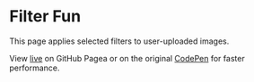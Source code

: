 # Filter Fun
This page applies selected filters to user-uploaded images.

View [live](https://run-cmw.github.io/filter-fun/) on GitHub Pagea or on the original [CodePen](https://codepen.io/run-cmw/pen/YzKJPBo) for faster performance.
